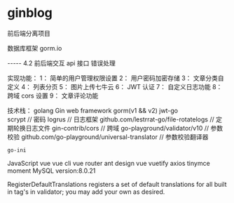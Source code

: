 # ginblog
前后端分离项目



数据库框架
gorm.io 

-----  4.2
前后端交互 api 接口
错误处理

实现功能：
1： 简单的用户管理权限设置
2： 用户密码加密存储
3： 文章分类自定义
4： 列表分页
5： 图片上传七牛云
6： JWT 认证
7： 自定义日志功能
8： 跨域 cors 设置
9： 文章评论功能

技术栈：
golang
    Gin web framework
    gorm(v1 && v2)
    jwt-go  
    scrypt  // 密码
    logrus // 日志框架
    github.com/lestrrat-go/file-rotatelogs  // 定期轮换日志文件
    gin-contrib/cors  // 跨域
    go-playground/validator/v10  // 参数校验
    github.com/go-playground/universal-translator // 参数校验翻译器

    go-ini
JavaScript
    vue
    vue cli
    vue router
    ant design vue
    vuetify
    axios
    tinymce
    moment
MySQL version:8.0.21


RegisterDefaultTranslations registers a set of default translations for all built in tag's in validator; you may add your own as desired.

